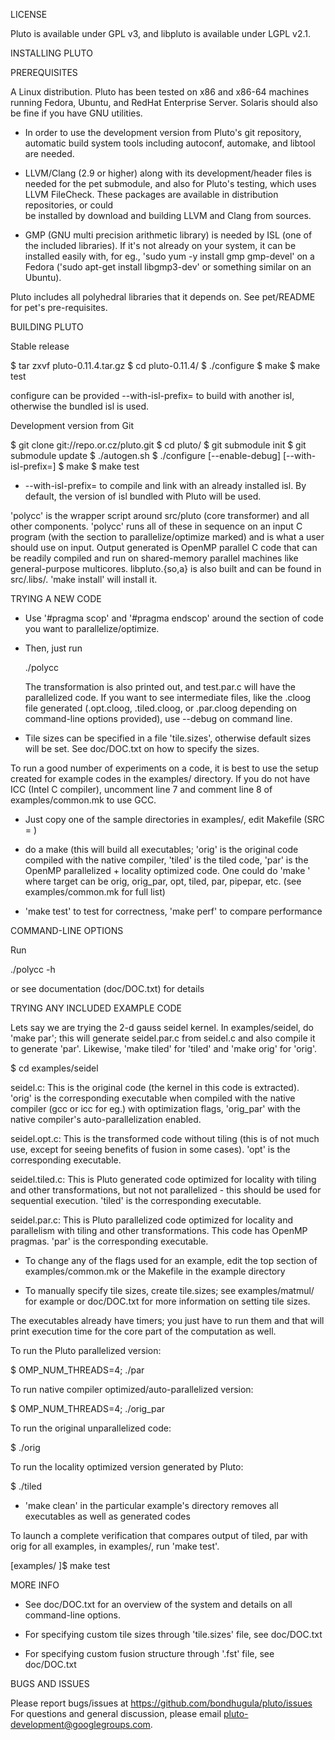 LICENSE

Pluto is available under GPL v3, and libpluto is available under LGPL v2.1.

INSTALLING PLUTO

PREREQUISITES

A Linux distribution. Pluto has been tested on x86 and x86-64 machines 
running Fedora, Ubuntu, and RedHat Enterprise Server.  Solaris should also be 
fine if you have GNU utilities. 

- In order to use the development version from Pluto's git repository, automatic 
  build system tools including autoconf, automake, and libtool are needed.  

- LLVM/Clang (2.9 or higher) along with its development/header files is needed 
  for the pet submodule, and also for Pluto's testing, which uses LLVM 
  FileCheck. These packages are available in distribution repositories, or could  
  be installed by download and building LLVM and Clang from sources.

- GMP (GNU multi precision arithmetic library) is needed by ISL (one of the 
  included libraries).  If it's not already on your system, it can be installed 
  easily with, for eg., 'sudo yum -y install gmp gmp-devel' on a Fedora ('sudo 
  apt-get install libgmp3-dev' or something similar on an Ubuntu).  
  
Pluto includes all polyhedral libraries that it depends on. See pet/README for 
pet's pre-requisites. 


BUILDING PLUTO

Stable release

$ tar zxvf pluto-0.11.4.tar.gz
$ cd pluto-0.11.4/
$ ./configure
$ make
$ make test

configure can be provided --with-isl-prefix=<isl install location> to 
build with another isl, otherwise the bundled isl is used.

Development version from Git

$ git clone git://repo.or.cz/pluto.git
$ cd pluto/
$ git submodule init 
$ git submodule update
$ ./autogen.sh
$ ./configure [--enable-debug] [--with-isl-prefix=<isl install location>]
$ make
$ make test

* --with-isl-prefix=<location> to compile and link with an already installed 
isl. By default, the version of isl bundled with Pluto will be used.

'polycc' is the wrapper script around src/pluto (core transformer) and all 
other components. 'polycc' runs all of these in sequence on an input C 
program (with the section to  parallelize/optimize marked) and is what a 
user should use on input. Output generated is OpenMP parallel C code that 
can be readily compiled and run on shared-memory parallel machines like 
general-purpose multicores. libpluto.{so,a} is also built and can be found 
in src/.libs/. 'make install' will install it.


TRYING A NEW CODE

- Use '#pragma scop' and '#pragma endscop' around the section of code 
  you want to parallelize/optimize.

- Then, just run 
    
    ./polycc <C source file>

  The transformation is also printed out, and test.par.c will have the 
  parallelized code. If you want to see intermediate files, like the 
  .cloog file generated (.opt.cloog, .tiled.cloog, or .par.cloog 
  depending on command-line options provided), use --debug on command 
  line.

- Tile sizes can be specified in a file 'tile.sizes', otherwise default 
  sizes will be set. See doc/DOC.txt on how to specify the sizes.

To run a good number of experiments on a code, it is best to use the setup 
created for example codes in the examples/ directory.  If you do not have 
ICC (Intel C compiler), uncomment line 7 and comment line 
8 of examples/common.mk to use GCC.

- Just copy one of the sample directories in examples/, edit Makefile (SRC = 
  )

- do a make (this will build all executables; 'orig' is the original code 
  compiled with the native compiler, 'tiled' is the tiled code, 'par' is 
  the OpenMP parallelized + locality optimized code. One could do 'make 
  <target>' where target can be orig, orig_par, opt, tiled, par, 
  pipepar, etc.  (see examples/common.mk for full list)

- 'make test' to test for correctness, 'make perf' to compare 
  performance


COMMAND-LINE OPTIONS

Run

./polycc -h 

or see documentation (doc/DOC.txt) for details


TRYING ANY INCLUDED EXAMPLE CODE

Lets say we are trying the 2-d gauss seidel kernel. In examples/seidel, do 
'make par'; this will generate seidel.par.c from seidel.c and also compile 
it to generate 'par'.  Likewise, 'make tiled' for 'tiled' and 'make orig' 
for 'orig'.

$ cd examples/seidel

seidel.c: This is the original code (the kernel in this code is extracted).  
'orig' is the corresponding executable when compiled with the native 
compiler (gcc or icc for eg.) with optimization flags, 'orig_par' with the 
native compiler's auto-parallelization enabled.

seidel.opt.c: This is the transformed code without tiling (this is of not 
much use, except for seeing benefits of fusion in some cases). 'opt' is the 
corresponding executable.

seidel.tiled.c: This is Pluto generated code optimized for locality with 
tiling and other transformations, but not not parallelized - this should be 
used for sequential execution. 'tiled' is the corresponding executable.

seidel.par.c: This is Pluto parallelized code optimized for locality and 
parallelism  with tiling and other transformations. This code has OpenMP 
pragmas. 'par' is the corresponding executable.

- To change any of the flags used for an example, edit the top section of 
  examples/common.mk or the Makefile in the example directory

- To manually specify tile sizes, create tile.sizes; see examples/matmul/ 
   for example or doc/DOC.txt for more information on setting tile sizes. 

The executables already have timers; you just have to run them and that will 
print execution time for the core part of the computation as well.

To run the Pluto parallelized version:

$ OMP_NUM_THREADS=4; ./par

To run native compiler optimized/auto-parallelized version:

$ OMP_NUM_THREADS=4; ./orig_par

To run the original unparallelized code:

$ ./orig

To run the locality optimized version generated by Pluto:

$ ./tiled

- 'make clean' in the particular example's directory removes all executables 
    as well as generated codes

To launch a complete verification that compares output of tiled, par
with orig for all examples, in examples/, run 'make test'.

[examples/ ]$ make test


MORE INFO

* See doc/DOC.txt for an overview of the system and details on all 
command-line options.

* For specifying custom tile sizes through 'tile.sizes' file, see 
doc/DOC.txt

* For specifying custom fusion structure through '.fst' file, see 
doc/DOC.txt


BUGS AND ISSUES

Please report bugs/issues at https://github.com/bondhugula/pluto/issues  
For questions and general discussion, please email 
pluto-development@googlegroups.com.
